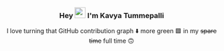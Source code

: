 ### <p align="center">Hey <img src="https://media.giphy.com/media/hvRJCLFzcasrR4ia7z/giphy.gif" width="25"> I'm Kavya Tummepalli</p>


<p align="center"> 
I love turning that GitHub contribution graph ⬇️ more green 🟩 in my <del>spare time</del> full time 🙃
</p>
